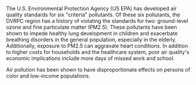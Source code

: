 The U.S. Environmental Protection Agency (US EPA) has developed air quality standards for six "criteria" pollutants. Of these six pollutants, the DVRPC region has a history of violating the standards for two: ground-level ozone and fine particulate matter (PM2.5). These pollutants have been shown to impede healthy lung development in children and exacerbate breathing disorders in the general population, especially in the elderly. Additionally, exposure to PM2.5 can aggravate heart conditions. In addition to higher costs for households and the healthcare system, poor air quality's economic implications include more days of missed work and school.

Air pollution has been shown to have disproportionate effects on persons of color and low-income populations.
